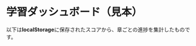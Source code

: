 # 学習ダッシュボード（見本）

以下は**localStorage**に保存されたスコアから、章ごとの進捗を集計したものです。

<div id="dashboard"></div>

<script>
  // protos配下から quizzes へは 1 階層上
  renderDashboard('../quizzes/index.json','dashboard');
</script>
